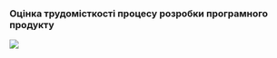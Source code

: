 ### Оцінка трудомісткості процесу розробки програмного продукту
![](https://docs.google.com/spreadsheets/d/1OWR_Hz8BHQfcj4WZ5_MBIbUroqesmnnFuPZpAJcV750/edit?usp=sharing)
